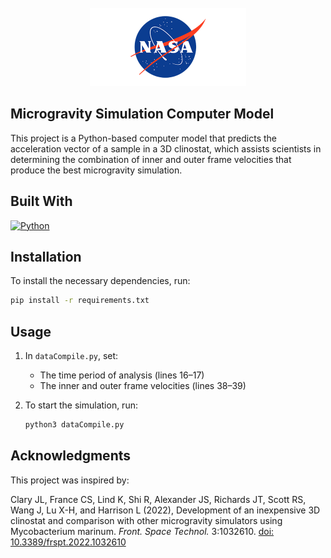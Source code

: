 <!-- PROJECT LOGO -->
<br />
<div align="center">
  <a href="https://public.ksc.nasa.gov/partnerships/capabilities-and-testing/testing-and-labs/microgravity-simulation-support-facility/">
    <img src="../Images/logo.png" alt="Logo" width="250" height="125">
  </a>
</div>

## Microgravity Simulation Computer Model
This project is a Python-based computer model that predicts the acceleration vector of a sample in a 3D clinostat, which assists scientists in determining the combination of inner and outer frame velocities that produce the best microgravity simulation.

## Built With

[![Python][python-logo]](https://www.python.org/)

[python-logo]: https://img.shields.io/badge/Python-3776AB?style=for-the-badge&logo=python&logoColor=white

## Installation
To install the necessary dependencies, run:
```bash
pip install -r requirements.txt
```

## Usage
1. In `dataCompile.py`, set:
   - The time period of analysis (lines 16–17)
   - The inner and outer frame velocities (lines 38–39)

2. To start the simulation, run:
   ```bash
   python3 dataCompile.py
   ```

## Acknowledgments

This project was inspired by:

Clary JL, France CS, Lind K, Shi R, Alexander JS, Richards JT, Scott RS, Wang J, Lu X-H, and Harrison L (2022), Development of an inexpensive 3D clinostat and comparison with other microgravity simulators using Mycobacterium marinum. *Front. Space Technol.* 3:1032610. [doi: 10.3389/frspt.2022.1032610](https://doi.org/10.3389/frspt.2022.1032610)